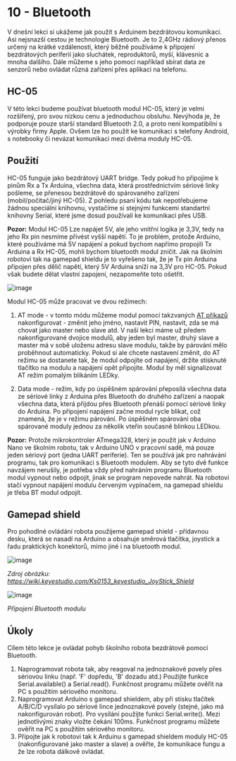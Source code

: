 # 10 - Bluetooth

V dnešní lekci si ukážeme jak použít s Arduinem bezdrátovou komunikaci. Asi nejsnazší cestou je technologie Bluetooth. Je to 2,4GHz rádiový přenos určený na krátké vzdálenosti, který běžně používáme k připojení bezdrátových periferií jako sluchátek, reproduktorů, myší, klávesnic a mnoha dalšího. Dále můžeme s jeho pomocí například sbírat data ze senzorů nebo ovládat různá zařízení přes aplikaci na telefonu.

## HC-05
V této lekci budeme používat bluetooth modul HC-05, který je velmi rozšířený, pro svou nízkou cenu a jednoduchou obsluhu. Nevýhoda je, že podporuje pouze starší standard Bluetooth 2.0, a proto není kompatibilní s výrobky firmy Apple. Ovšem lze ho použít ke komunikaci s telefony Android, s notebooky či nevázat komunikaci mezi dvěma moduly HC-05.

## Použití
HC-05 funguje jako bezdrátový UART bridge. Tedy pokud ho připojíme k pinům Rx a Tx Arduina, všechna data, která prostřednictvím sériové linky pošleme, se přenesou bezdrátově do spárovaného zařízení (mobil/počítač/jiný HC-05). Z pohledu psaní kódu tak nepotřebujeme žádnou speciální knihovnu, vystačíme si stejnými funkcemi standartní knihovny Serial, které jsme dosud používali ke komunikaci přes USB.

**Pozor:** Modul HC-05 Lze napájet 5V, ale jeho vnitřní logika je 3,3V, tedy na jeho Rx pin nesmíme přivést vyšší napětí. To je problém, protože Arduino, které používáme má 5V napájení a pokud bychom napřímo propojili Tx Arduina a Rx HC-05, mohli bychom bluetooth modul zničit. Jak na školním robotovi tak na gamepad shieldu je to vyřešeno tak, že je Tx pin Arduina připojen přes dělič napětí, který 5V Arduina sníží na 3,3V pro HC-05. Pokud však budete dělat vlastní zapojení, nezapomeňte toto ošetřit.

![image](https://github.com/user-attachments/assets/9278e36b-f683-4ed7-9d53-2fb4cdef2cd3)

Modul HC-05 může pracovat ve dvou režimech:
1. AT mode - v tomto módu můžeme modul pomocí takzvaných [AT příkazů](https://s3-sa-east-1.amazonaws.com/robocore-lojavirtual/709/HC-05_ATCommandSet.pdf) nakonfigurovat - změnit jeho jméno, nastavit PIN, nastavit, zda se má chovat jako master nebo slave atd. V naší lekci máme už předem nakonfigurované dvojice modulů, aby jeden byl master, druhý slave a master má v sobě uloženu adresu slave modulu, takže by párování mělo proběhnout automaticky. Pokud si ale chcete nastavení změnit, do AT režimu se dostanete tak, že modul odpojíte od napájení, držíte stisknuté tlačítko na modulu a napájení opět připojíte. Modul  by měl signalizovat AT režim pomalým blikáním LEDky.
   
2. Data mode - režim, kdy po úspěšném spárování přeposílá všechna data ze sériové linky z Arduina přes Bluetooth do druhého zařízení a naopak všechna data, která přijdou přes Bluetooth přenáší pomocí sériové linky do Arduina. Po připojení napájení začne modul rycle blikat, což znamená, že je v režimu párování. Po úspěšném spárování oba spárované moduly jednou za několik vteřin současně blinkou LEDkou.

**Pozor:** Protože mikrokontroler ATmega328, který je použit jak v Arduino Nano ve školním robotu, tak v Arduino UNO v pracovní sadě, má pouze jeden sériový port (jedna UART periferie). Ten se používá jak pro nahrávání programu, tak pro komunikaci s Bluetooth modulem. Aby se tyto dvě funkce navzájem nerušily, je potřeba vždy před nahráním programu Bluetooth modul vypnout nebo odpojit, jinak se program nepovede nahrát. Na robotovi stačí vypnout napájení modulu červeným vypínačem, na gamepad shieldu je třeba BT modul odpojit. 


## Gamepad shield
Pro pohodlné ovládání robota použijeme gamepad shield - přídavnou desku, která se nasadí na Arduino a obsahuje směrová tlačítka, joystick a řadu praktických konektorů, mimo jiné i na bluetooth modul.

![image](https://github.com/user-attachments/assets/69af4cfa-465f-42e0-b98b-f747f3309a82)

*Zdroj obrázku: https://wiki.keyestudio.com/Ks0153_keyestudio_JoyStick_Shield*

![image](https://github.com/user-attachments/assets/f425f131-3c2a-4fcb-ac9d-26fef8bae476)

*Připojení Bluetooth modulu*

## Úkoly
Cílem této lekce je ovládat pohyb školního robota bezdrátově pomocí Bluetooth.

1. Naprogramovat robota tak, aby reagoval na jednoznakové povely přes sériovou linku (např. 'F' dopředu, 'B' dozadu atd.) Použijte funkce Serial.available() a Serial.read(). Funkčnost programu můžete ověřit na PC s použitím sériového monitoru.
2. Naprogramovat Arduino s gamepad shieldem, aby při stisku tlačítek A/B/C/D vysílalo po sériové lince jednoznakové povely (stejné, jako má nakonfigurován robot). Pro vysílání použijte funkci Serial.write(). Mezi jednotlivými znaky vložte čekání 100ms. Funkčnost programu můžete ověřit na PC s použitím sériového monitoru.
3. Připojte jak k robotovi tak k Arduinu s gamepad shieldem moduly HC-05 (nakonfigurované jako master a slave) a ověřte, že komunikace fungu a že lze robota dálkově ovládat.

